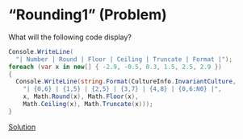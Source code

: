 # “Rounding1” (Problem)
What will the following code display?
```cs
Console.WriteLine(
  "| Number | Round | Floor | Ceiling | Truncate | Format |");
foreach (var x in new[] { -2.9, -0.5, 0.3, 1.5, 2.5, 2.9 })
{
  Console.WriteLine(string.Format(CultureInfo.InvariantCulture,
    "| {0,6} | {1,5} | {2,5} | {3,7} | {4,8} | {0,6:N0} |",
    x, Math.Round(x), Math.Floor(x),
    Math.Ceiling(x), Math.Truncate(x)));
}
```
[Solution](./Rounding1-A.md)
